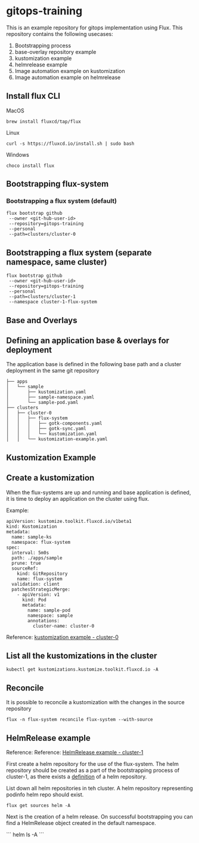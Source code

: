 # gitops-training

This is an example repository for gitops implementation using Flux. This repository contains the following usecases:

1. Bootstrapping process
2. base-overlay repository example
3. kustomization example
4. helmrelease example
5. Image automation example on kustomization
6. Image automation example on helmrelease


## Install flux CLI
MacOS​
```
brew install fluxcd/tap/flux​
```
Linux​
```
curl -s https://fluxcd.io/install.sh | sudo bash​
```
Windows​
```
choco install flux
```
## Bootstrapping flux-system
### Bootstrapping a flux system (default)

```
flux bootstrap github
 --owner <git-hub-user-id> 
 --repository=gitops-training 
 --personal  
 --path=clusters/cluster-0
```

## Bootstrapping a flux system (separate namespace, same cluster)
```
flux bootstrap github 
 --owner <git-hub-user-id> 
 --repository=gitops-training 
 --personal  
 --path=clusters/cluster-1
 --namespace cluster-1-flux-system
```

## Base and Overlays 
## Defining an application base & overlays for deployment 

The application base is defined in the following base path and a cluster deployment in the same git repository
```
├── apps
│   └── sample
│       ├── kustomization.yaml
│       ├── sample-namespace.yaml
│       └── sample-pod.yaml
├── clusters
│   ├── cluster-0
│   │   ├── flux-system
│   │   │   ├── gotk-components.yaml
│   │   │   ├── gotk-sync.yaml
│   │   │   └── kustomization.yaml
│   │   └── kustomization-example.yaml
```

## Kustomization Example
## Create a kustomization
When the flux-systems are up and running and base application is defined, it is time to deploy an application on the cluster using flux. 

Example: 

```
apiVersion: kustomize.toolkit.fluxcd.io/v1beta1
kind: Kustomization
metadata:
  name: sample-ks
  namespace: flux-system
spec:
  interval: 5m0s
  path: ./apps/sample
  prune: true
  sourceRef:
    kind: GitRepository
    name: flux-system 
  validation: client
  patchesStrategicMerge:
    - apiVersion: v1
      kind: Pod
      metadata:
        name: sample-pod
        namespace: sample
        annotations:
          cluster-name: cluster-0
```
Reference: [kustomization example - cluster-0](clusters/cluster-0/kustomization-example.yaml)

## List all the kustomizations in the cluster
```
kubectl get kustomizations.kustomize.toolkit.fluxcd.io -A

```

## Reconcile
It is possible to reconcile a kustomization with the changes in the source repository

```
flux -n flux-system reconcile flux-system --with-source
```

## HelmRelease example
Reference: Reference: [HelmRelease example - cluster-1](clusters/cluster-1/helm-release-example.yaml)


First create a helm repository for the use of the flux-system. The helm repository should be created as a part of the bootstrapping process of cluster-1, as there exists a [definition](clusters/cluster-1/helm-repository-podinfo.yaml) of a helm repository.

List down all helm repositories in teh cluster. A helm repository representing podinfo helm repo should exist.
```
flux get sources helm -A
```

Next is the creation of a helm release. On successful bootstrapping you can find a HelmRelease object created in the default namespace.

<list up all> 
```
helm ls -A
```




